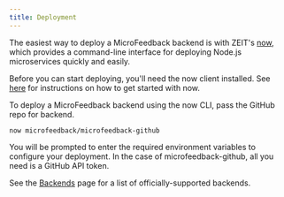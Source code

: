 ```yaml
---
title: Deployment
---
```


The easiest way to deploy a MicroFeedback backend is with ZEIT's
[now](https://zeit.co/now), which provides a command-line interface for
deploying Node.js microservices quickly and easily.

Before you can start deploying, you'll need the now client installed.
See [here](https://zeit.co/now#get-started) for instructions on how to
get started with now.

To deploy a MicroFeedback backend using the now CLI, pass the
GitHub repo for backend.

```
now microfeedback/microfeedback-github
```

You will be prompted to enter the required environment variables to
configure your deployment. In the case of microfeedback-github, all you
need is a GitHub API token.

See the [Backends](/backends/) page for a list of officially-supported backends.
